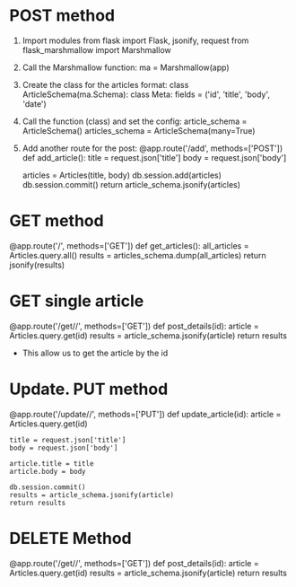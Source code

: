 # POST method

1. Import modules
from flask import Flask, jsonify, request
from flask_marshmallow import Marshmallow

2. Call the Marshmallow function:
ma = Marshmallow(app)

3. Create the class for the articles format:
class ArticleSchema(ma.Schema):
    class Meta:
        fields = ('id', 'title', 'body', 'date')

4. Call the function (class) <ArticleSchema> and set the config:
article_schema = ArticleSchema()
articles_schema = ArticleSchema(many=True)

5. Add another route for the post:
@app.route('/add', methods=['POST'])
def add_article():
    title = request.json['title']
    body = request.json['body']

    articles = Articles(title, body)
    db.session.add(articles)
    db.session.commit()
    return article_schema.jsonify(articles)

# GET method

@app.route('/', methods=['GET'])
def get_articles():
    all_articles = Articles.query.all()
    results = articles_schema.dump(all_articles)
    return jsonify(results)

# GET single article

@app.route('/get/<id>/', methods=['GET'])
def post_details(id):
    article = Articles.query.get(id)
    results = article_schema.jsonify(article)
    return results

* This allow us to get the article by the id


# Update. PUT method

@app.route('/update/<id>/', methods=['PUT'])
def update_article(id):
    article = Articles.query.get(id)

    title = request.json['title']
    body = request.json['body']

    article.title = title
    article.body = body

    db.session.commit()
    results = article_schema.jsonify(article)
    return results


# DELETE Method

@app.route('/get/<id>/', methods=['GET'])
def post_details(id):
    article = Articles.query.get(id)
    results = article_schema.jsonify(article)
    return results